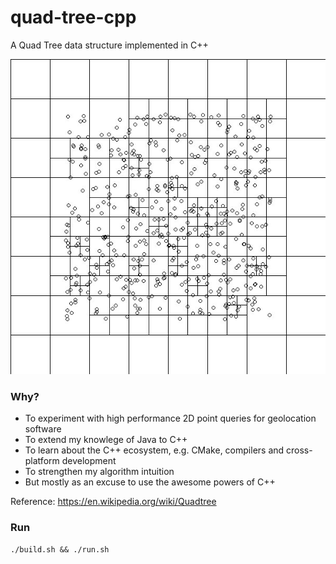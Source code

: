 
# quad-tree-cpp

A Quad Tree data structure implemented in C++

![demo](/screenshot.jpg?raw=true)

### Why?
- To experiment with high performance 2D point queries for geolocation software
- To extend my knowlege of Java to C++
- To learn about the C++ ecosystem, e.g. CMake, compilers and cross-platform development
- To strengthen my algorithm intuition
- But mostly as an excuse to use the awesome powers of C++

Reference: https://en.wikipedia.org/wiki/Quadtree

### Run
```
./build.sh && ./run.sh
```